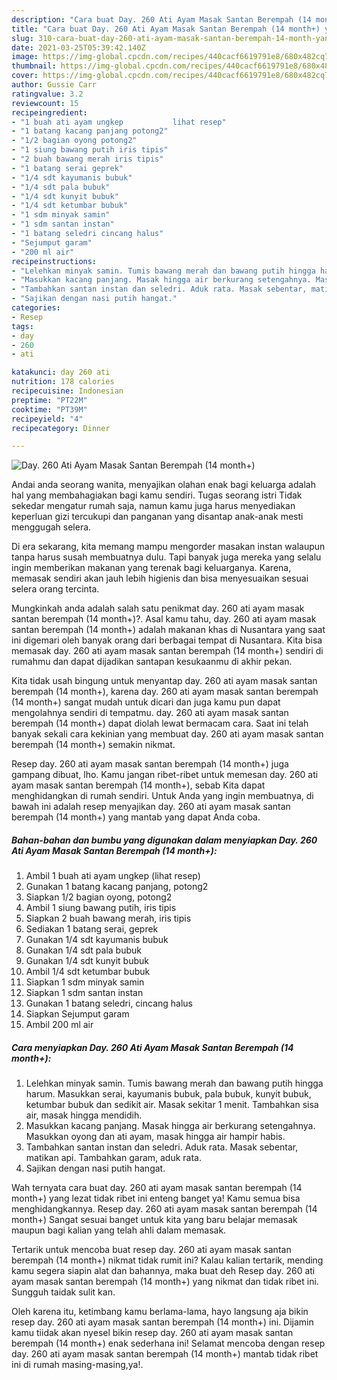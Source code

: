 ```yaml
---
description: "Cara buat Day. 260 Ati Ayam Masak Santan Berempah (14 month+) yang enak dan Mudah Dibuat"
title: "Cara buat Day. 260 Ati Ayam Masak Santan Berempah (14 month+) yang enak dan Mudah Dibuat"
slug: 310-cara-buat-day-260-ati-ayam-masak-santan-berempah-14-month-yang-enak-dan-mudah-dibuat
date: 2021-03-25T05:39:42.140Z
image: https://img-global.cpcdn.com/recipes/440cacf6619791e8/680x482cq70/day-260-ati-ayam-masak-santan-berempah-14-month-foto-resep-utama.jpg
thumbnail: https://img-global.cpcdn.com/recipes/440cacf6619791e8/680x482cq70/day-260-ati-ayam-masak-santan-berempah-14-month-foto-resep-utama.jpg
cover: https://img-global.cpcdn.com/recipes/440cacf6619791e8/680x482cq70/day-260-ati-ayam-masak-santan-berempah-14-month-foto-resep-utama.jpg
author: Gussie Carr
ratingvalue: 3.2
reviewcount: 15
recipeingredient:
- "1 buah ati ayam ungkep           lihat resep"
- "1 batang kacang panjang potong2"
- "1/2 bagian oyong potong2"
- "1 siung bawang putih iris tipis"
- "2 buah bawang merah iris tipis"
- "1 batang serai geprek"
- "1/4 sdt kayumanis bubuk"
- "1/4 sdt pala bubuk"
- "1/4 sdt kunyit bubuk"
- "1/4 sdt ketumbar bubuk"
- "1 sdm minyak samin"
- "1 sdm santan instan"
- "1 batang seledri cincang halus"
- "Sejumput garam"
- "200 ml air"
recipeinstructions:
- "Lelehkan minyak samin. Tumis bawang merah dan bawang putih hingga harum. Masukkan serai, kayumanis bubuk, pala bubuk, kunyit bubuk, ketumbar bubuk dan sedikit air. Masak sekitar 1 menit. Tambahkan sisa air, masak hingga mendidih."
- "Masukkan kacang panjang. Masak hingga air berkurang setengahnya. Masukkan oyong dan ati ayam, masak hingga air hampir habis."
- "Tambahkan santan instan dan seledri. Aduk rata. Masak sebentar, matikan api. Tambahkan garam, aduk rata."
- "Sajikan dengan nasi putih hangat."
categories:
- Resep
tags:
- day
- 260
- ati

katakunci: day 260 ati 
nutrition: 178 calories
recipecuisine: Indonesian
preptime: "PT22M"
cooktime: "PT39M"
recipeyield: "4"
recipecategory: Dinner

---
```



![Day. 260 Ati Ayam Masak Santan Berempah (14 month+)](https://img-global.cpcdn.com/recipes/440cacf6619791e8/680x482cq70/day-260-ati-ayam-masak-santan-berempah-14-month-foto-resep-utama.jpg)

Andai anda seorang wanita, menyajikan olahan enak bagi keluarga adalah hal yang membahagiakan bagi kamu sendiri. Tugas seorang istri Tidak sekedar mengatur rumah saja, namun kamu juga harus menyediakan keperluan gizi tercukupi dan panganan yang disantap anak-anak mesti menggugah selera.

Di era  sekarang, kita memang mampu mengorder masakan instan walaupun tanpa harus susah membuatnya dulu. Tapi banyak juga mereka yang selalu ingin memberikan makanan yang terenak bagi keluarganya. Karena, memasak sendiri akan jauh lebih higienis dan bisa menyesuaikan sesuai selera orang tercinta. 



Mungkinkah anda adalah salah satu penikmat day. 260 ati ayam masak santan berempah (14 month+)?. Asal kamu tahu, day. 260 ati ayam masak santan berempah (14 month+) adalah makanan khas di Nusantara yang saat ini digemari oleh banyak orang dari berbagai tempat di Nusantara. Kita bisa memasak day. 260 ati ayam masak santan berempah (14 month+) sendiri di rumahmu dan dapat dijadikan santapan kesukaanmu di akhir pekan.

Kita tidak usah bingung untuk menyantap day. 260 ati ayam masak santan berempah (14 month+), karena day. 260 ati ayam masak santan berempah (14 month+) sangat mudah untuk dicari dan juga kamu pun dapat mengolahnya sendiri di tempatmu. day. 260 ati ayam masak santan berempah (14 month+) dapat diolah lewat bermacam cara. Saat ini telah banyak sekali cara kekinian yang membuat day. 260 ati ayam masak santan berempah (14 month+) semakin nikmat.

Resep day. 260 ati ayam masak santan berempah (14 month+) juga gampang dibuat, lho. Kamu jangan ribet-ribet untuk memesan day. 260 ati ayam masak santan berempah (14 month+), sebab Kita dapat menghidangkan di rumah sendiri. Untuk Anda yang ingin membuatnya, di bawah ini adalah resep menyajikan day. 260 ati ayam masak santan berempah (14 month+) yang mantab yang dapat Anda coba.

<!--inarticleads1-->

##### Bahan-bahan dan bumbu yang digunakan dalam menyiapkan Day. 260 Ati Ayam Masak Santan Berempah (14 month+):

1. Ambil 1 buah ati ayam ungkep           (lihat resep)
1. Gunakan 1 batang kacang panjang, potong2
1. Siapkan 1/2 bagian oyong, potong2
1. Ambil 1 siung bawang putih, iris tipis
1. Siapkan 2 buah bawang merah, iris tipis
1. Sediakan 1 batang serai, geprek
1. Gunakan 1/4 sdt kayumanis bubuk
1. Gunakan 1/4 sdt pala bubuk
1. Gunakan 1/4 sdt kunyit bubuk
1. Ambil 1/4 sdt ketumbar bubuk
1. Siapkan 1 sdm minyak samin
1. Siapkan 1 sdm santan instan
1. Gunakan 1 batang seledri, cincang halus
1. Siapkan Sejumput garam
1. Ambil 200 ml air




<!--inarticleads2-->

##### Cara menyiapkan Day. 260 Ati Ayam Masak Santan Berempah (14 month+):

1. Lelehkan minyak samin. Tumis bawang merah dan bawang putih hingga harum. Masukkan serai, kayumanis bubuk, pala bubuk, kunyit bubuk, ketumbar bubuk dan sedikit air. Masak sekitar 1 menit. Tambahkan sisa air, masak hingga mendidih.
1. Masukkan kacang panjang. Masak hingga air berkurang setengahnya. Masukkan oyong dan ati ayam, masak hingga air hampir habis.
1. Tambahkan santan instan dan seledri. Aduk rata. Masak sebentar, matikan api. Tambahkan garam, aduk rata.
1. Sajikan dengan nasi putih hangat.




Wah ternyata cara buat day. 260 ati ayam masak santan berempah (14 month+) yang lezat tidak ribet ini enteng banget ya! Kamu semua bisa menghidangkannya. Resep day. 260 ati ayam masak santan berempah (14 month+) Sangat sesuai banget untuk kita yang baru belajar memasak maupun bagi kalian yang telah ahli dalam memasak.

Tertarik untuk mencoba buat resep day. 260 ati ayam masak santan berempah (14 month+) nikmat tidak rumit ini? Kalau kalian tertarik, mending kamu segera siapin alat dan bahannya, maka buat deh Resep day. 260 ati ayam masak santan berempah (14 month+) yang nikmat dan tidak ribet ini. Sungguh taidak sulit kan. 

Oleh karena itu, ketimbang kamu berlama-lama, hayo langsung aja bikin resep day. 260 ati ayam masak santan berempah (14 month+) ini. Dijamin kamu tiidak akan nyesel bikin resep day. 260 ati ayam masak santan berempah (14 month+) enak sederhana ini! Selamat mencoba dengan resep day. 260 ati ayam masak santan berempah (14 month+) mantab tidak ribet ini di rumah masing-masing,ya!.

